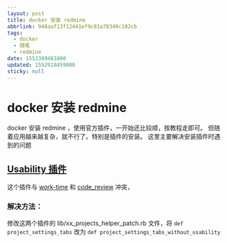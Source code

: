 ```yaml
---
layout: post
title: docker 安装 redmine
abbrlink: 948aaf13f12441ef9c81a78340c102cb
tags:
  - docker
  - 随笔
  - redmine
date: 1552389481000
updated: 1552918459000
sticky: null
---
```


# docker 安装 redmine

docker 安装 redmine ，使用官方插件，一开始还比较顺，按教程走即可。
但随着应用越来越复杂，就不行了。特别是插件的安装。
这里主要解决安装插件时遇到的问题

## [Usability 插件](http://rmplus.pro/en/redmine/plugins/usability)

这个插件与 [work-time](https://www.redmine.org/plugins/redmine_work_time) 和 [code_review](https://www.redmine.org/plugins/redmine_code_review) 冲突，

### 解决方法：

修改这两个插件的 lib/xx_projects_helper_patch.rb 文件，将 `def project_settings_tabs` 改为 `def project_settings_tabs_without_usability`

<div style="display: none;">%23%20docker%20%E5%AE%89%E8%A3%85%20redmine%0A%0Adocker%20%E5%AE%89%E8%A3%85redmine%20%EF%BC%8C%E4%BD%BF%E7%94%A8%E5%AE%98%E6%96%B9%E6%8F%92%E4%BB%B6%EF%BC%8C%E4%B8%80%E5%BC%80%E5%A7%8B%E8%BF%98%E6%AF%94%E8%BE%83%E9%A1%BA%EF%BC%8C%E6%8C%89%E6%95%99%E7%A8%8B%E8%B5%B0%E5%8D%B3%E5%8F%AF%E3%80%82%0A%0A%E4%BD%86%E9%9A%8F%E7%9D%80%E5%BA%94%E7%94%A8%E8%B6%8A%E6%9D%A5%E8%B6%8A%E5%A4%8D%E6%9D%82%EF%BC%8C%E5%B0%B1%E4%B8%8D%E8%A1%8C%E4%BA%86%E3%80%82%E7%89%B9%E5%88%AB%E6%98%AF%E6%8F%92%E4%BB%B6%E7%9A%84%E5%AE%89%E8%A3%85%E3%80%82%0A%0A%E8%BF%99%E9%87%8C%E4%B8%BB%E8%A6%81%E8%A7%A3%E5%86%B3%E5%AE%89%E8%A3%85%E6%8F%92%E4%BB%B6%E6%97%B6%E9%81%87%E5%88%B0%E7%9A%84%E9%97%AE%E9%A2%98%0A%0A%23%23%20%20%5BUsability%20%E6%8F%92%E4%BB%B6%5D(http%3A%2F%2Frmplus.pro%2Fen%2Fredmine%2Fplugins%2Fusability)%0A%0A%0A%E8%BF%99%E4%B8%AA%E6%8F%92%E4%BB%B6%E4%B8%8E%20%5Bwork-time%5D(https%3A%2F%2Fwww.redmine.org%2Fplugins%2Fredmine_work_time)%20%E5%92%8C%20%5Bcode_review%5D(https%3A%2F%2Fwww.redmine.org%2Fplugins%2Fredmine_code_review)%20%E5%86%B2%E7%AA%81%EF%BC%8C%0A%0A%23%23%23%20%E8%A7%A3%E5%86%B3%E6%96%B9%E6%B3%95%EF%BC%9A%0A%0A%E4%BF%AE%E6%94%B9%E8%BF%99%E4%B8%A4%E4%B8%AA%E6%8F%92%E4%BB%B6%E7%9A%84%20lib%2Fxx_projects_helper_patch.rb%20%E6%96%87%E4%BB%B6%EF%BC%8C%E5%B0%86%20%60%20def%20project_settings_tabs%60%20%E6%94%B9%E4%B8%BA%20%60def%20project_settings_tabs_without_usability%60%0A%0A</div>
